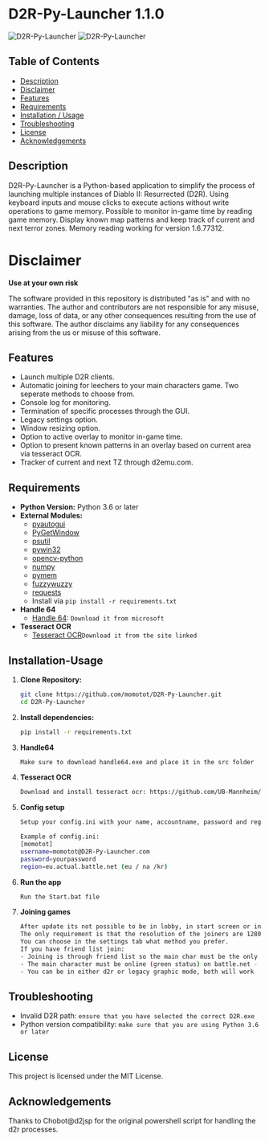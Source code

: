# D2R-Py-Launcher 1.1.0

![D2R-Py-Launcher](https://i.imgur.com/zzOi7je.png)
![D2R-Py-Launcher](https://i.imgur.com/VwPE3nB.png)

## Table of Contents

- [Description](#Description)
- [Disclaimer](#Disclaimer)
- [Features](#Features)
- [Requirements](#Requirements)
- [Installation / Usage](#Installation-Usage)
- [Troubleshooting](#troubleshooting)
- [License](#License)
- [Acknowledgements](#Acknowledgements)


## Description

D2R-Py-Launcher is a Python-based application to simplify the process of launching multiple instances of Diablo II: Resurrected (D2R).
Using keyboard inputs and mouse clicks to execute actions without write operations to game memory. Possible to monitor in-game time by reading game memory.
Display known map patterns and keep track of current and next terror zones.
Memory reading working for version 1.6.77312.

# Disclaimer

**Use at your own risk**

The software provided in this repository is distributed "as is" and with no warranties. The author and contributors are not responsible for any misuse, damage, loss of data, or any other consequences resulting from the use of this software.
The author disclaims any liability for any consequences arising from the us or misuse of this software.

## Features

- Launch multiple D2R clients.
- Automatic joining for leechers to your main characters game. Two seperate methods to choose from.
- Console log for monitoring.
- Termination of specific processes through the GUI.
- Legacy settings option.
- Window resizing option.
- Option to active overlay to monitor in-game time.
- Option to present known patterns in an overlay based on current area via tesseract OCR.
- Tracker of current and next TZ through d2emu.com.

## Requirements

- **Python Version:** Python 3.6 or later
- **External Modules:**
  - [pyautogui](https://pypi.org/project/PyAutoGUI/)
  - [PyGetWindow](https://pypi.org/project/PyGetWindow/)
  - [psutil](https://pypi.org/project/psutil/)
  - [pywin32](https://pypi.org/project/pywin32/)
  - [opencv-python](https://pypi.org/project/opencv-python/)
  - [numpy](https://pypi.org/project/numpy/)
  - [pymem](https://pypi.org/project/Pymem/)
  - [fuzzywuzzy](https://pypi.org/project/fuzzywuzzy/)
  - [requests](https://pypi.org/project/requests/)
  - Install via ```pip install -r requirements.txt``` 
- **Handle 64**
  - [Handle 64](https://learn.microsoft.com/en-us/sysinternals/downloads/handle): `Download it from microsoft`
- **Tesseract OCR**
  - [Tesseract OCR](https://github.com/UB-Mannheim/tesseract/wiki)`Download it from the site linked`


## Installation-Usage

1. **Clone Repository:**
   ```bash
   git clone https://github.com/momotot/D2R-Py-Launcher.git
   cd D2R-Py-Launcher

3. **Install dependencies:**
   ```bash
   pip install -r requirements.txt
4. **Handle64**
   ```bash
   Make sure to download handle64.exe and place it in the src folder

5. **Tesseract OCR**
   ```bash
   Download and install tesseract ocr: https://github.com/UB-Mannheim/tesseract/wiki

6. **Config setup**
   ```bash
   Setup your config.ini with your name, accountname, password and region/realm
   
   Example of config.ini:
   [momotot]
   username=momotot@D2R-Py-Launcher.com
   password=yourpassword
   region=eu.actual.battle.net (eu / na /kr)
   
7. **Run the app**
   ```bash
   Run the Start.bat file

8. **Joining games**
   ```bash
   After update its not possible to be in lobby, in start screen or in game when pressing next game.
   The only requirement is that the resolution of the joiners are 1280x720 for the pixel clicks to work.
   You can choose in the settings tab what method you prefer.
   If you have friend list join:
   - Joining is through friend list so the main char must be the only added account to the leechers friend list
   - The main character must be online (green status) on battle.net - this can sometimes be buggy!
   - You can be in either d2r or legacy graphic mode, both will work

## Troubleshooting

- Invalid D2R path: `ensure that you have selected the correct D2R.exe`
- Python version compatibility: `make sure that you are using Python 3.6 or later`

## License

This project is licensed under the MIT License.

## Acknowledgements

Thanks to Chobot@d2jsp for the original powershell script for handling the d2r processes.

